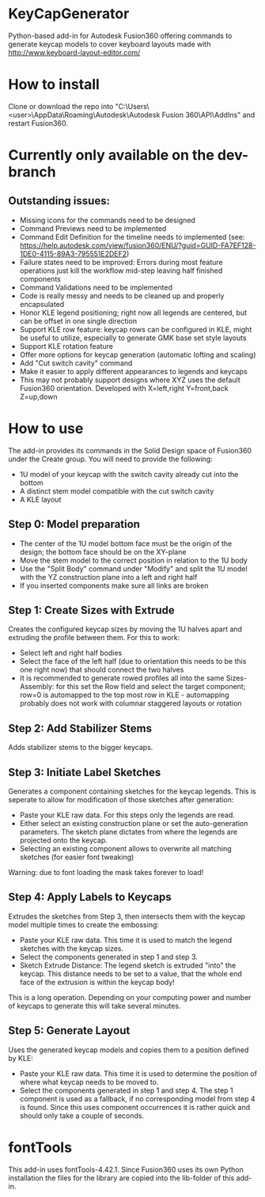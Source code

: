 # KeyCapGenerator
Python-based add-in for Autodesk Fusion360 offering commands to generate keycap models to cover keyboard layouts made with http://www.keyboard-layout-editor.com/

# How to install
Clone or download the repo into "C:\Users\\<user\>\AppData\Roaming\Autodesk\Autodesk Fusion 360\API\AddIns" and restart Fusion360. 

# Currently only available on the dev-branch
## Outstanding issues:
- Missing icons for the commands need to be designed
- Command Previews need to be implemented
- Command Edit Definition for the timeline needs to implemented (see: https://help.autodesk.com/view/fusion360/ENU/?guid=GUID-FA7EF128-1DE0-4115-89A3-795551E2DEF2)
- Failure states need to be improved: Errors during most feature operations just kill the workflow mid-step leaving half finished components
- Command Validations need to be implemented
- Code is really messy and needs to be cleaned up and properly encapsulated
- Honor KLE legend positioning; right now all legends are centered, but can be offset in one single direction
- Support KLE row feature: keycap rows can be configured in KLE, might be useful to utilize, especially to generate GMK base set style layouts
- Support KLE rotation feature
- Offer more options for keycap generation (automatic lofting and scaling)
- Add "Cut switch cavity" command
- Make it easier to apply different appearances to legends and keycaps
- This may not probably support designs where XYZ uses the default Fusion360 orientation. Developed with X=left,right Y=front,back Z=up,down 

# How to use
The add-in provides its commands in the Solid Design space of Fusion360 under the Create group. You will need to provide the following:
- 1U model of your keycap with the switch cavity already cut into the bottom
- A distinct stem model compatible with the cut switch cavity
- A KLE layout

## Step 0: Model preparation
- The center of the 1U model bottom face must be the origin of the design; the bottom face should be on the XY-plane
- Move the stem model to the correct position in relation to the 1U body
- Use the "Split Body" command under "Modify" and split the 1U model with the YZ construction plane into a left and right half
- If you inserted components make sure all links are broken

## Step 1: Create Sizes with Extrude
Creates the configured keycap sizes by moving the 1U halves apart and extruding the profile between them. For this to work:
- Select left and right half bodies
- Select the face of the left half (due to orientation this needs to be this one right now) that should connect the two halves
- It is recommended to generate rowed profiles all into the same Sizes-Assembly: for this set the Row field and select the target component; row=0 is automapped to the top most row in KLE - automapping probably does not work with columnar staggered layouts or rotation

## Step 2: Add Stabilizer Stems
Adds stabilizer stems to the bigger keycaps. 

## Step 3: Initiate Label Sketches
Generates a component containing sketches for the keycap legends. This is seperate to allow for modification of those sketches after generation:
- Paste your KLE raw data. For this steps only the legends are read.
- Either select an existing construction plane or set the auto-generation parameters. The sketch plane dictates from where the legends are projected onto the keycap.
- Selecting an existing component allows to overwrite all matching sketches (for easier font tweaking)
  
Warning: due to font loading the mask takes forever to load!

## Step 4: Apply Labels to Keycaps
Extrudes the sketches from Step 3, then intersects them with the keycap model multiple times to create the embossing:
- Paste your KLE raw data. This time it is used to match the legend sketches with the keycap sizes.
- Select the components generated in step 1 and step 3.
- Sketch Extrude Distance: The legend sketch is extruded "into" the keycap. This distance needs to be set to a value, that the whole end face of the extrusion is within the keycap body!
  
This is a long operation. Depending on your computing power and number of keycaps to generate this will take several minutes.

## Step 5: Generate Layout
Uses the generated keycap models and copies them to a position defined by KLE:
- Paste your KLE raw data. This time it is used to determine the position of where what keycap needs to be moved to.
- Select the components generated in step 1 and step 4. The step 1 component is used as a fallback, if no corresponding model from step 4 is found.
Since this uses component occurrences it is rather quick and should only take a couple of seconds.

# fontTools
This add-in uses fontTools-4.42.1. Since Fusion360 uses its own Python installation the files for the library are copied into the lib-folder of this add-in.
